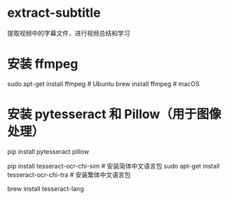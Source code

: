 <!--
 * @Author: Diana Tang
 * @Date: 2025-02-14 20:47:50
 * @LastEditors: Diana Tang
 * @Description: some description
 * @FilePath: /extract-subtitle/README.md
-->
# extract-subtitle
提取视频中的字幕文件，进行视频总结和学习


# 安装 ffmpeg
sudo apt-get install ffmpeg    # Ubuntu
brew install ffmpeg            # macOS

# 安装 pytesseract 和 Pillow（用于图像处理）
pip install pytesseract pillow

pip install tesseract-ocr-chi-sim  # 安装简体中文语言包
sudo apt-get install tesseract-ocr-chi-tra  # 安装繁体中文语言包

brew install tesseract-lang


